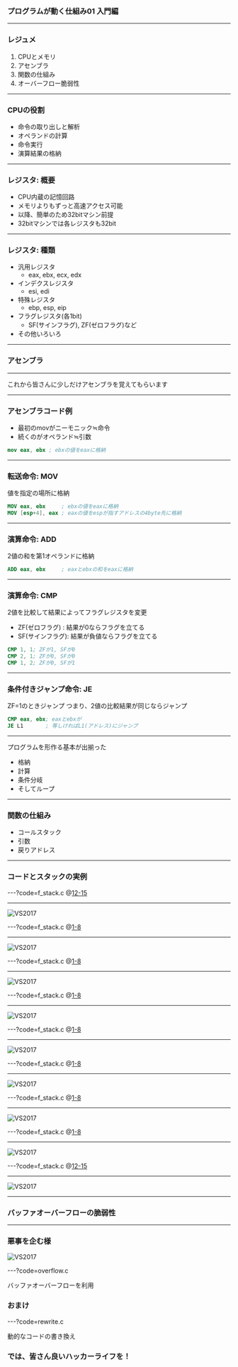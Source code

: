### プログラムが動く仕組み01 入門編

---

### レジュメ
1. CPUとメモリ
1. アセンブラ
1. 関数の仕組み
1. オーバーフロー脆弱性

---

### CPUの役割
- 命令の取り出しと解析
- オペランドの計算
- 命令実行
- 演算結果の格納

---

### レジスタ: 概要
- CPU内蔵の記憶回路
- メモリよりもずっと高速アクセス可能
- 以降、簡単のため32bitマシン前提
- 32bitマシンでは各レジスタも32bit

---

### レジスタ: 種類
- 汎用レジスタ
    - eax, ebx, ecx, edx
- インデクスレジスタ
    - esi, edi
- 特殊レジスタ
    - ebp, esp, eip
- フラグレジスタ(各1bit)
    - SF(サインフラグ), ZF(ゼロフラグ)など
- その他いろいろ

---

### アセンブラ

---

これから皆さんに少しだけアセンブラを覚えてもらいます

---

### アセンブラコード例
- 最初のmovがニーモニック≒命令
- 続くのがオペランド≒引数

```nasm
mov eax, ebx ; ebxの値をeaxに格納
```

---

### 転送命令: MOV
値を指定の場所に格納

```nasm
MOV eax, ebx     ; ebxの値をeaxに格納
MOV [esp+4], eax ; eaxの値をespが指すアドレスの4byte先に格納
```

---

### 演算命令: ADD
2値の和を第1オペランドに格納

```nasm
ADD eax, ebx     ; eaxとebxの和をeaxに格納
```

---

### 演算命令: CMP
2値を比較して結果によってフラグレジスタを変更

- ZF(ゼロフラグ)  : 結果が0ならフラグを立てる
- SF(サインフラグ): 結果が負値ならフラグを立てる

```nasm
CMP 1, 1; ZFが1, SFが0
CMP 2, 1; ZFが0, SFが0
CMP 1, 2; ZFが0, SFが1
```

---

### 条件付きジャンプ命令: JE
ZF=1のときジャンプ
つまり、2値の比較結果が同じならジャンプ

```nasm
CMP eax, ebx; eaxとebxが
JE L1       ; 等しければL1(アドレス)にジャンプ
```

---

プログラムを形作る基本が出揃った
- 格納
- 計算
- 条件分岐
- そしてループ

---

### 関数の仕組み
- コールスタック
- 引数
- 戻りアドレス

---

### コードとスタックの実例

---?code=f_stack.c
@[12-15](main関数)

---

![VS2017](image/stack01.png)

---?code=f_stack.c
@[1-8](func1(1回目))

---

![VS2017](image/stack02.png)

---?code=f_stack.c
@[1-8](func1(2回目))

---

![VS2017](image/stack03.png)

---?code=f_stack.c
@[1-8](func1(3回目))

---

![VS2017](image/stack04.png)

---?code=f_stack.c
@[1-8](func2)

---

![VS2017](image/stack05.png)

---?code=f_stack.c
@[1-8](func1(3回目戻り))

---

![VS2017](image/stack04.png)

---?code=f_stack.c
@[1-8](func1(2回目戻り))

---

![VS2017](image/stack03.png)

---?code=f_stack.c
@[1-8](func1(1回目戻り))

---

![VS2017](image/stack02.png)

---?code=f_stack.c
@[12-15](main関数(戻ってきた))

---

![VS2017](image/stack01.png)

---


### バッファオーバーフローの脆弱性

---

### 悪事を企む様
![VS2017](image/assembler_view.png)


---?code=overflow.c

バッファオーバーフローを利用


### おまけ

---?code=rewrite.c

動的なコードの書き換え


### では、皆さん良いハッカーライフを！
